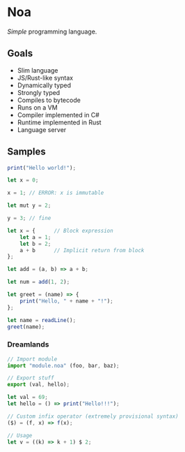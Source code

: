 # Noa

*Simple* programming language.

## Goals

- Slim language
- JS/Rust-like syntax
- Dynamically typed
- Strongly typed
- Compiles to bytecode
- Runs on a VM
- Compiler implemented in C#
- Runtime implemented in Rust
- Language server

## Samples

```js
print("Hello world!");
```

```js
let x = 0;

x = 1; // ERROR: x is immutable

let mut y = 2;

y = 3; // fine
```

```js
let x = {      // Block expression
    let a = 1;
    let b = 2;
    a + b      // Implicit return from block
};
```

```js
let add = (a, b) => a + b;

let num = add(1, 2);
```

```js
let greet = (name) => {
    print("Hello, " + name + "!");
};

let name = readLine();
greet(name);
```

### Dreamlands

```js
// Import module
import "module.noa" (foo, bar, baz);

// Export stuff
export (val, hello);

let val = 69;
let hello = () => print("Hello!!!");
```

```js
// Custom infix operator (extremely provisional syntax)
($) = (f, x) => f(x);

// Usage
let v = ((k) => k + 1) $ 2;
```
